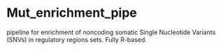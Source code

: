 # Mut_enrichment_pipe
pipeline for enrichment of noncoding somatic Single Nucleotide Variants (SNVs) in regulatory regions sets. Fully R-based.
